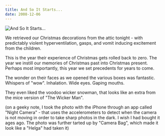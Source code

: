 ```yaml
---
title: And So It Starts...
date: 2008-12-06
---
```


![And So It Starts...](https://source.unsplash.com/hopX_jpVtRM/1600x900)

We retrieved our Christmas decorations from the attic tonight - with predictably violent hyperventilation, gasps, and vomit inducing excitement from the children.

This is the year their experience of Christmas gets rolled back to zero. The year we instill our memories of Christmas past into Christmas present. Perhaps most importantly, this year we set precedents for years to come.

The wonder on their faces as we opened the various boxes was fantastic. Whispers of "wow". Inhalation. Wide eyes. Gaping mouths.

They even liked the voodoo wicker snowman, that looks like an extra from the mice version of "The Wicker Man".

(on a geeky note, I took the photo with the iPhone through an app called "Night Camera" - that uses the accelerometers to detect when the camera is not moving in order to take sharp photos in the dark. I wish I had bought it ages ago. The photo was further tarted up by "Camera Bag", which made it look like a "Helga" had taken it)